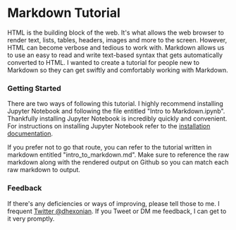 # Markdown Tutorial

HTML is the building block of the web. It's what allows the web browser to render text, lists, tables, headers, images and more to the screen. However, HTML can become verbose and tedious to work with. Markdown allows us to use an easy to read and write text-based syntax that gets automatically converted to HTML. I wanted to create a tutorial for people new to Markdown so they can get swiftly and comfortably working with Markdown.  

### Getting Started

There are two ways of following this tutorial. I highly recommend installing Jupyter Notebook and following the file entitled "Intro to Markdown.ipynb". Thankfully installing Jupyter Notebook is incredibly quickly and convenient. For instructions on installing Jupyter Notebook refer to the [installation documentation](http://jupyter.readthedocs.io/en/latest/install.html).

If you prefer not to go that route, you can refer to the tutorial written in markdown entitled "intro_to_markdown.md". Make sure to reference the raw markdown along with the rendered output on Github so you can match each raw markdown to output.

### Feedback 

If there's any deficiencies or ways of improving, please tell those to me. I frequent [Twitter @dhexonian](https://twitter.com/dhexonian). If you Tweet or DM me feedback, I can get to it very promptly. 

